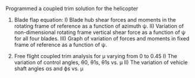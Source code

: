 Programmed a coupled trim solution for the helicopter 

1. Blade flap equation:
   I) Blade hub shear forces and moments in the rotating frame of reference as a function of azimuth ψ.
   II) Variation of non-dimensional rotating frame vertical shear force as a function of ψ for all four blades.
   III) Graph of variation of forces and moments in fixed frame of reference as a function of ψ.

2. Free flight coupled trim analysis for µ varying from 0 to 0.45
   I) The variation of control angles, θ0, θ1s, θ1s vs. µ
   II) The variation of vehicle shaft angles αs and ϕs vs. µ
